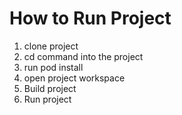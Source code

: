#  How to Run Project

1. clone project
2. cd command into the project
3. run pod install 
4. open project workspace
5. Build project
6. Run project
